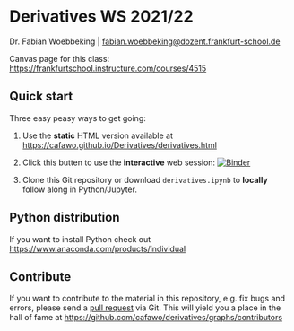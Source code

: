 # Derivatives WS 2021/22

 Dr. Fabian Woebbeking | fabian.woebbeking@dozent.frankfurt-school.de

 Canvas page for this class: https://frankfurtschool.instructure.com/courses/4515

## Quick start

Three easy peasy ways to get going:



1. Use the **static** HTML version available at https://cafawo.github.io/Derivatives/derivatives.html

2. Click this butten to use the **interactive** web session: [![Binder](https://mybinder.org/badge_logo.svg)](https://mybinder.org/v2/gh/cafawo/Derivatives/HEAD)

3. Clone this Git repository or download ``derivatives.ipynb`` to **locally** follow along in Python/Jupyter.

## Python distribution

If you want to install Python check out https://www.anaconda.com/products/individual

## Contribute

If you want to contribute to the material in this repository, e.g. fix bugs and errors, please send a [pull request](https://github.com/cafawo/derivatives/pulls) via Git. This will yield you a place in the hall of fame at https://github.com/cafawo/derivatives/graphs/contributors

